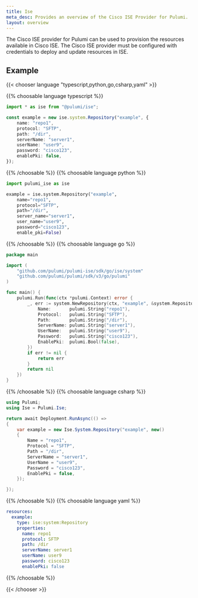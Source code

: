 ```yaml
---
title: Ise
meta_desc: Provides an overview of the Cisco ISE Provider for Pulumi.
layout: overview
---
```


The Cisco ISE provider for Pulumi can be used to provision the resources available in Cisco ISE.
The Cisco ISE provider must be configured with credentials to deploy and update resources in ISE.

## Example

{{< chooser language "typescript,python,go,csharp,yaml" >}}

{{% choosable language typescript %}}

```typescript
import * as ise from "@pulumi/ise";

const example = new ise.system.Repository("example", {
    name: "repo1",
    protocol: "SFTP",
    path: "/dir",
    serverName: "server1",
    userName: "user9",
    password: "cisco123",
    enablePki: false,
});
```

{{% /choosable %}}
{{% choosable language python %}}

```python
import pulumi_ise as ise

example = ise.system.Repository("example",
    name="repo1",
    protocol="SFTP",
    path="/dir",
    server_name="server1",
    user_name="user9",
    password="cisco123",
    enable_pki=False)
```

{{% /choosable %}}
{{% choosable language go %}}

```go
package main

import (
	"github.com/pulumi/pulumi-ise/sdk/go/ise/system"
	"github.com/pulumi/pulumi/sdk/v3/go/pulumi"
)

func main() {
	pulumi.Run(func(ctx *pulumi.Context) error {
		_, err := system.NewRepository(ctx, "example", &system.RepositoryArgs{
			Name:       pulumi.String("repo1"),
			Protocol:   pulumi.String("SFTP"),
			Path:       pulumi.String("/dir"),
			ServerName: pulumi.String("server1"),
			UserName:   pulumi.String("user9"),
			Password:   pulumi.String("cisco123"),
			EnablePki:  pulumi.Bool(false),
		})
		if err != nil {
			return err
		}
		return nil
	})
}
```

{{% /choosable %}}
{{% choosable language csharp %}}

```csharp
using Pulumi;
using Ise = Pulumi.Ise;

return await Deployment.RunAsync(() => 
{
    var example = new Ise.System.Repository("example", new()
    {
        Name = "repo1",
        Protocol = "SFTP",
        Path = "/dir",
        ServerName = "server1",
        UserName = "user9",
        Password = "cisco123",
        EnablePki = false,
    });

});
```

{{% /choosable %}}
{{% choosable language yaml %}}

```yaml
resources:
  example:
    type: ise:system:Repository
    properties:
      name: repo1
      protocol: SFTP
      path: /dir
      serverName: server1
      userName: user9
      password: cisco123
      enablePki: false
```

{{% /choosable %}}

{{< /chooser >}}
